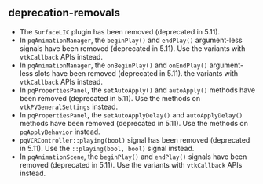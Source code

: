 ## deprecation-removals

* The `SurfaceLIC` plugin has been removed (deprecated in 5.11).
* In `pqAnimationManager`, the `beginPlay()` and `endPlay()` argument-less
  signals have been removed (deprecated in 5.11). Use the variants with
  `vtkCallback` APIs instead.
* In `pqAnimationManager`, the `onBeginPlay()` and `onEndPlay()` argument-less
  slots have been removed (deprecated in 5.11). the variants with `vtkCallback`
  APIs instead.
* In `pqPropertiesPanel`, the `setAutoApply()` and `autoApply()` methods have
  been removed (deprecated in 5.11). Use the methods on `vtkPVGeneralSettings`
  instead.
* In `pqPropertiesPanel`, the `setAutoApplyDelay()` and `autoApplyDelay()`
  methods have been removed (deprecated in 5.11). Use the methods on
  `pqApplyBehavior` instead.
* `pqVCRController::playing(bool)` signal has been removed (deprecated in
  5.11). Use the `::playing(bool, bool)` signal instead.
* In `pqAnimationScene`, the `beginPlay()` and `endPlay()` signals have been
  removed (deprecated in 5.11). Use the variants with `vtkCallback` APIs
  instead.
